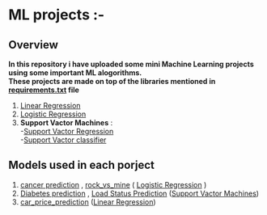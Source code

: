 # ML projects :-
## Overview
 **In this repository i have uploaded some mini Machine Learning projects using some important ML alogorithms.** <br>
 **These projects are made on  top of the libraries mentioned in [requirements.txt](https://github.com/MayukhBaruaha/Machine_Learning_Projects/blob/main/requirements.txt) file**
1. [Linear Regression](https://ml-cheatsheet.readthedocs.io/en/latest/linear_regression.html)
2. [Logistic Regression](https://ml-cheatsheet.readthedocs.io/en/latest/logistic_regression.html)
3. **Support Vactor Machines** : <br>
                 -[Support Vactor Regression](https://en.wikipedia.org/wiki/Support_vector_machine#Regression)<br>
                 -[Support Vactor classifier](https://www.mathworks.com/help/stats/support-vector-machines-for-binary-classification.html)<br>





 ## Models used in each porject
 1. [cancer prediction](https://github.com/MayukhBaruaha/Machine_Learning_Projects/tree/main/cancer%20prediction) , [rock_vs_mine](https://github.com/MayukhBaruaha/Machine_Learning_Projects/tree/main/rock_vs_mine) ( [Logistic Regression](https://ml-cheatsheet.readthedocs.io/en/latest/logistic_regression.html) )
 2.  [Diabetes prediction](https://github.com/MayukhBaruaha/Machine_Learning_Projects/tree/main/Diabetes%20prediction) , [Load Status Prediction](https://github.com/MayukhBaruaha/Machine_Learning_Projects/tree/main/Loan%20status%20prediction)    ([Support Vactor Machines](https://en.wikipedia.org/wiki/Support_vector_machine))
 3. [car_price_prediction](https://github.com/MayukhBaruaha/Machine_Learning_Projects/tree/main/car%20price%20prediction) ([Linear Regression](https://ml-cheatsheet.readthedocs.io/en/latest/linear_regression.html))
 
 
